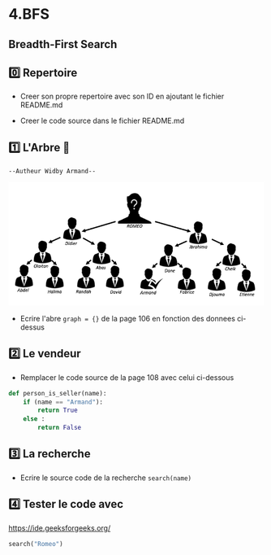 # 4.BFS

## Breadth-First Search

## :zero: Repertoire

* Creer son propre repertoire avec son ID en ajoutant le fichier README.md

* Creer le code source dans le fichier README.md

## :one: L'Arbre :palm_tree:

    --Autheur Widby Armand--

![Alt Tag](./TREE.png)

* Ecrire l'abre `graph = {}` de la page 106 en fonction des donnees ci-dessus 

## :two: Le vendeur

* Remplacer le code source de la page 108 avec celui ci-dessous

```Python
def person_is_seller(name):
    if (name == "Armand"):
        return True
    else :
        return False
```

## :three: La recherche

* Ecrire le source code de la recherche `search(name)`

## :four: Tester le code avec 

https://ide.geeksforgeeks.org/

```Python
search("Romeo")
```
